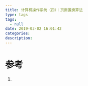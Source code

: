 ```yaml
---
title: 计算机操作系统（四）：页面置换算法
type: tags
tags:
  - null
date: 2019-03-02 16:01:42
categories:
description:
---
```


# 参考 #
1. 

